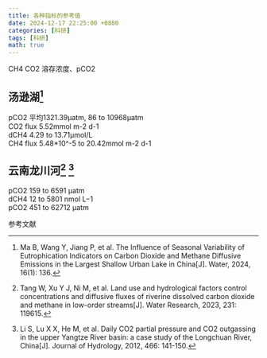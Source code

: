 ```yaml
---
title: 各种指标的参考值
date: 2024-12-17 22:25:00 +0800
categories: [科研]
tags: [科研]
math: true
---
```


CH4 CO2 溶存浓度、pCO2
## 汤逊湖[^footnote]
pCO2 平均1321.39μatm, 86 to 10968μatm
<br>CO2 flux 5.52mmol m-2 d-1
<br>dCH4 4.29 to 13.71μmol/L
<br>CH4 flux 5.48*10^-5 to 20.42mmol m-2 d-1

## 云南龙川河[^fn-nth-2] [^fn-nth-3]
pCO2 159 to 6591 μatm
<br> dCH4 12 to 5801 nmol L−1
<br> pCO2 451 to 62712 μatm


参考文献

[^footnote]:Ma B, Wang Y, Jiang P, et al. The Influence of Seasonal Variability of Eutrophication Indicators on Carbon Dioxide and Methane Diffusive Emissions in the Largest Shallow Urban Lake in China[J]. Water, 2024, 16(1): 136.
[^fn-nth-2]:Tang W, Xu Y J, Ni M, et al. Land use and hydrological factors control concentrations and diffusive fluxes of riverine dissolved carbon dioxide and methane in low-order streams[J]. Water Research, 2023, 231: 119615.
[^fn-nth-3]:Li S, Lu X X, He M, et al. Daily CO2 partial pressure and CO2 outgassing in the upper Yangtze River basin: a case study of the Longchuan River, China[J]. Journal of Hydrology, 2012, 466: 141-150.
